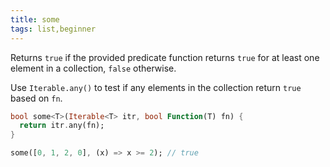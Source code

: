 ```yaml
---
title: some
tags: list,beginner
---
```


Returns `true` if the provided predicate function returns `true` for at least one element in a collection, `false` otherwise.

Use `Iterable.any()` to test if any elements in the collection return `true` based on `fn`.

```dart
bool some<T>(Iterable<T> itr, bool Function(T) fn) {
  return itr.any(fn);
}
```

```dart
some([0, 1, 2, 0], (x) => x >= 2); // true
```
